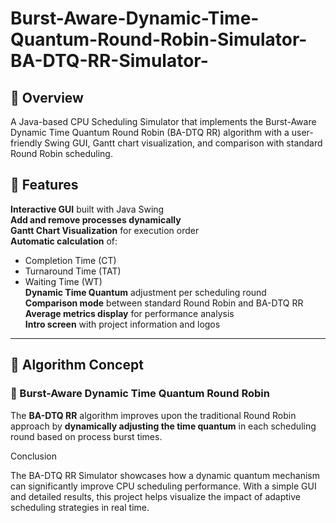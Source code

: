 # Burst-Aware-Dynamic-Time-Quantum-Round-Robin-Simulator-BA-DTQ-RR-Simulator-

## 📖 Overview  
A Java-based CPU Scheduling Simulator that implements the Burst-Aware Dynamic Time Quantum Round Robin (BA-DTQ RR) algorithm with a user-friendly Swing GUI, Gantt chart visualization, and comparison with standard Round Robin scheduling.

## 🚀 Features  
 **Interactive GUI** built with Java Swing  
 **Add and remove processes dynamically**  
 **Gantt Chart Visualization** for execution order  
 **Automatic calculation** of:
- Completion Time (CT)  
- Turnaround Time (TAT)  
- Waiting Time (WT)  
 **Dynamic Time Quantum** adjustment per scheduling round  
 **Comparison mode** between standard Round Robin and BA-DTQ RR  
 **Average metrics display** for performance analysis  
 **Intro screen** with project information and logos  

---

## 🧩 Algorithm Concept  
### 🔹 Burst-Aware Dynamic Time Quantum Round Robin  
The **BA-DTQ RR** algorithm improves upon the traditional Round Robin approach by **dynamically adjusting the time quantum** in each scheduling round based on process burst times.


Conclusion

The BA-DTQ RR Simulator showcases how a dynamic quantum mechanism can significantly improve CPU scheduling performance.
With a simple GUI and detailed results, this project helps visualize the impact of adaptive scheduling strategies in real time.
